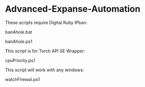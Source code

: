 # Advanced-Expanse-Automation

These scripts require Digital Ruby IPban:

banAhole.bat

banAhole.ps1


This script is for Torch API SE Wrapper:

cpuPriority.ps1


This script will work with any windows:

watchFirewal.ps1
